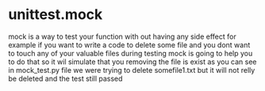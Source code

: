 # unittest.mock
mock is a way to test your function with out having any side effect 
for example if you want to write a code to delete some file and you dont want to touch any of your valuable files during testing 
mock is going to help you to do that so it wil simulate that you removing the file is exist 
as you can see in mock_test.py file we were trying to delete somefile1.txt but it will not relly be deleted and the test still passed 
